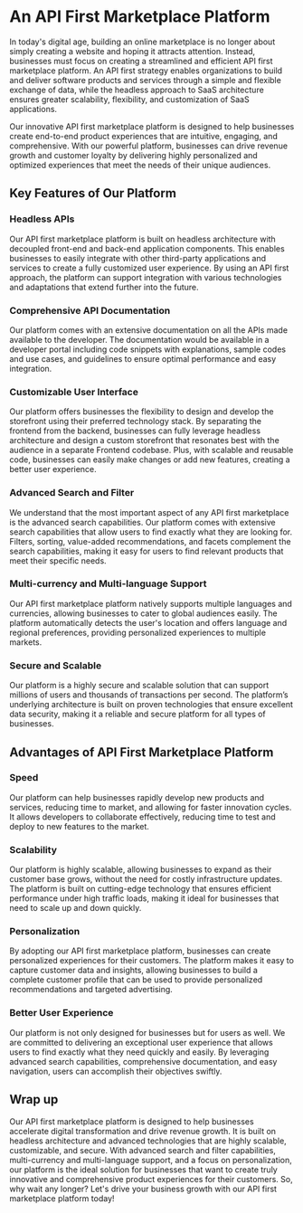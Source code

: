# An API First Marketplace Platform 

In today's digital age, building an online marketplace is no longer about simply creating a website and hoping it attracts attention. Instead, businesses must focus on creating a streamlined and efficient API first marketplace platform. An API first strategy enables organizations to build and deliver software products and services through a simple and flexible exchange of data, while the headless approach to SaaS architecture ensures greater scalability, flexibility, and customization of SaaS applications. 

Our innovative API first marketplace platform is designed to help businesses create end-to-end product experiences that are intuitive, engaging, and comprehensive. With our powerful platform, businesses can drive revenue growth and customer loyalty by delivering highly personalized and optimized experiences that meet the needs of their unique audiences.

## Key Features of Our Platform

### Headless APIs

Our API first marketplace platform is built on headless architecture with decoupled front-end and back-end application components. This enables businesses to easily integrate with other third-party applications and services to create a fully customized user experience. By using an API first approach, the platform can support integration with various technologies and adaptations that extend further into the future.

### Comprehensive API Documentation

Our platform comes with an extensive documentation on all the APIs made available to the developer. The documentation would be available in a developer portal including code snippets with explanations, sample codes and use cases, and guidelines to ensure optimal performance and easy integration.

### Customizable User Interface

Our platform offers businesses the flexibility to design and develop the storefront using their preferred technology stack. By separating the frontend from the backend, businesses can fully leverage headless architecture and design a custom storefront that resonates best with the audience in a separate Frontend codebase. Plus, with scalable and reusable code, businesses can easily make changes or add new features, creating a better user experience.

### Advanced Search and Filter

We understand that the most important aspect of any API first marketplace is the advanced search capabilities. Our platform comes with extensive search capabilities that allow users to find exactly what they are looking for.  Filters, sorting, value-added recommendations, and facets complement the search capabilities, making it easy for users to find relevant products that meet their specific needs.

### Multi-currency and Multi-language Support

Our API first marketplace platform natively supports multiple languages and currencies, allowing businesses to cater to global audiences easily. The platform automatically detects the user's location and offers language and regional preferences, providing personalized experiences to multiple markets.

### Secure and Scalable

Our platform is a highly secure and scalable solution that can support millions of users and thousands of transactions per second. The platform’s underlying architecture is built on proven technologies that ensure excellent data security, making it a reliable and secure platform for all types of businesses.

## Advantages of API First Marketplace Platform

### Speed

Our platform can help businesses rapidly develop new products and services, reducing time to market, and allowing for faster innovation cycles. It allows developers to collaborate effectively, reducing time to test and deploy to new features to the market.

### Scalability

Our platform is highly scalable, allowing businesses to expand as their customer base grows, without the need for costly infrastructure updates. The platform is built on cutting-edge technology that ensures efficient performance under high traffic loads, making it ideal for businesses that need to scale up and down quickly.

### Personalization

By adopting our API first marketplace platform, businesses can create personalized experiences for their customers. The platform makes it easy to capture customer data and insights, allowing businesses to build a complete customer profile that can be used to provide personalized recommendations and targeted advertising.

### Better User Experience

Our platform is not only designed for businesses but for users as well. We are committed to delivering an exceptional user experience that allows users to find exactly what they need quickly and easily. By leveraging advanced search capabilities, comprehensive documentation, and easy navigation, users can accomplish their objectives swiftly.

## Wrap up

Our API first marketplace platform is designed to help businesses accelerate digital transformation and drive revenue growth. It is built on headless architecture and advanced technologies that are highly scalable, customizable, and secure. With advanced search and filter capabilities, multi-currency and multi-language support, and a focus on personalization, our platform is the ideal solution for businesses that want to create truly innovative and comprehensive product experiences for their customers. So, why wait any longer? Let's drive your business growth with our API first marketplace platform today!